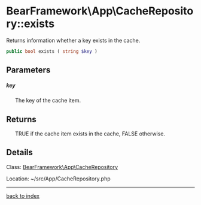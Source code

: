 # BearFramework\App\CacheRepository::exists

Returns information whether a key exists in the cache.

```php
public bool exists ( string $key )
```

## Parameters

##### key

&nbsp;&nbsp;&nbsp;&nbsp;&nbsp;&nbsp;The key of the cache item.

## Returns

&nbsp;&nbsp;&nbsp;&nbsp;&nbsp;&nbsp;TRUE if the cache item exists in the cache, FALSE otherwise.

## Details

Class: [BearFramework\App\CacheRepository](bearframework.app.cacherepository.class.md)

Location: ~/src/App/CacheRepository.php

---

[back to index](index.md)

